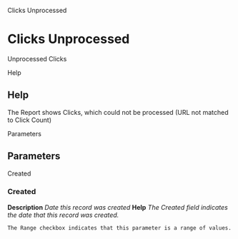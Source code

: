 
Clicks Unprocessed
# Clicks Unprocessed


Unprocessed Clicks

Help
## Help

The Report shows Clicks, which could not be processed (URL not matched to Click Count)

Parameters
## Parameters


Created
### Created

**Description**
 *Date this record was created*
**Help**
 *The Created field indicates the date that this record was created.*

```
The Range checkbox indicates that this parameter is a range of values.
```